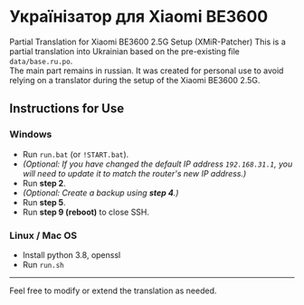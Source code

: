 # Українізатор для Xiaomi BE3600

Partial Translation for Xiaomi BE3600 2.5G Setup (XMiR-Patcher)
This is a partial translation into Ukrainian based on the pre-existing file `data/base.ru.po`.  
The main part remains in russian. It was created for personal use to avoid relying on a translator during the setup of the Xiaomi BE3600 2.5G.

## Instructions for Use
### Windows
*  Run `run.bat` (or `!START.bat`).  
*  *(Optional: If you have changed the default IP address `192.168.31.1`, you will need to update it to match the router's new IP address.)*
*  Run **step 2**.
*  *(Optional: Create a backup using **step 4**.)*
*  Run **step 5**.
*  Run **step 9 (reboot)** to close SSH.

### Linux / Mac OS

* Install python 3.8, openssl
* Run `run.sh`

---

Feel free to modify or extend the translation as needed.
